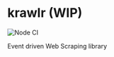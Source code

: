 # krawlr (WIP)
![Node CI](https://github.com/alexchomiak/krawlr/workflows/Node%20CI/badge.svg)


Event driven Web Scraping library 

